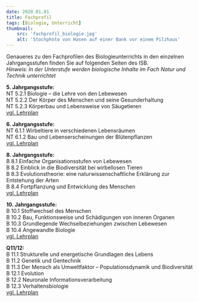 ```yaml
---
date: 2020.01.01
title: Fachprofil
tags: [Biologie, Unterricht]
thumbnail: 
    src: 'fachprofil_biologie.jpg'
    alt: 'Stochphoto von Hasen auf einer Bank vor einem Pilzhaus'
---
```



<p>Genaueres zu den Fachprofilen des Biologieunterrichts in den einzelnen Jahrgangsstufen finden Sie auf folgenden Seiten des ISB.<br>
<i>Hinweis: In der Unterstufe werden biologische Inhalte im Fach Natur und Technik unterrichtet</i></p>

<p><span style="margin-top: 30px; font-weight: bold;">5. Jahrgangsstufe:</span><br>
NT 5.2.1 Biologie – die Lehre von den Lebewesen<br>
NT 5.2.2 Der Körper des Menschen und seine Gesunderhaltung<br>
NT 5.2.3 Körperbau und Lebensweise von Säugetieren<br>
<a href="http://www.isb-gym8-lehrplan.de/contentserv/3.1.neu/g8.de/index.php?StoryID=26334">vgl. Lehrplan</a></p>

<p><span style="margin-top: 30px; font-weight: bold;">6. Jahrgangsstufe:</span><br>
NT 6.1.1 Wirbeltiere in verschiedenen Lebensräumen<br>
NT 6.1.2 Bau und Lebenserscheinungen der Blütenpflanzen<br>
<a href="http://www.isb-gym8-lehrplan.de/contentserv/3.1.neu/g8.de/index.php?StoryID=26433">vgl. Lehrplan</a></p>

<p><span style="margin-top: 30px; font-weight: bold;">8. Jahrgangsstufe:</span><br>
B 8.1 Einfache Organisationsstufen von Lebewesen<br>
B 8.2 Einblick in die Biodiversität bei wirbellosen Tieren<br>
B 8.3 Evolutionstheorie: eine naturwissenschaftliche Erklärung zur Entstehung der Arten<br>
B 8.4 Fortpflanzung und Entwicklung des Menschen<br>
<a href="http://www.isb-gym8-lehrplan.de/contentserv/3.1.neu/g8.de/index.php?StoryID=26281">vgl. Lehrplan</a></p>

<p><span style="margin-top: 30px; font-weight: bold;">10. Jahrgangsstufe:</span><br>
B 10.1 Stoffwechsel des Menschen<br>
B 10.2 Bau, Funktionsweise und Schädigungen von inneren Organen<br>
B 10.3 Grundlegende Wechselbeziehungen zwischen Lebewesen<br>
B 10.4 Angewandte Biologie<br>
<a href="http://www.isb-gym8-lehrplan.de/contentserv/3.1.neu/g8.de/index.php?StoryID=26227">vgl. Lehrplan</a></p>

<p><span style="margin-top: 30px; font-weight: bold;">Q11/12:</span><br>
B 11.1 Strukturelle und energetische Grundlagen des Lebens<br>
B 11.2 Genetik und Gentechnik<br>
B 11.3 Der Mensch als Umweltfaktor – Populationsdynamik und Biodiversität<br> 
B 12.1 Evolution<br>
B 12.2 Neuronale Informationsverarbeitung<br>
B 12.3 Verhaltensbiologie<br>
<a href="http://www.isb-gym8-lehrplan.de/contentserv/3.1.neu/g8.de/index.php?StoryID=26196">vgl. Lehrplan</a></p>